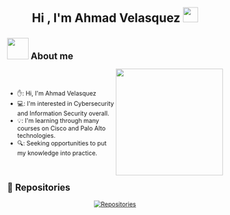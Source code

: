 <h1 align="center">Hi , I'm Ahmad Velasquez <img src="https://media.giphy.com/media/hvRJCLFzcasrR4ia7z/giphy.gif" width="35"></h1>

## <picture><img src = "https://github.com/7oSkaaa/7oSkaaa/blob/main/Images/about_me.gif?raw=true" width = 50px></picture> About me

<picture> <img align="right" src="https://github.com/7oSkaaa/7oSkaaa/blob/main/Images/Right_Side.gif?raw=true" width = 250px></picture>

<br><br>

- ✋:  Hi, I'm Ahmad Velasquez
- 💻:  I'm interested in Cybersecurity and Information Security overall.
- 💡: I'm learning through many courses on Cisco and Palo Alto technologies.
- 🔍: Seeking opportunities to put my knowledge into practice.
<br>

## 📂 Repositories

<p align="center">
  <a href="https://github.com/AhmadVel?tab=repositories"><img alt="Repositories" src="https://img.shields.io/badge/-My%20Repositories-181717?style=for-the-badge&logo=github&logoColor=white"></a>
</p>
